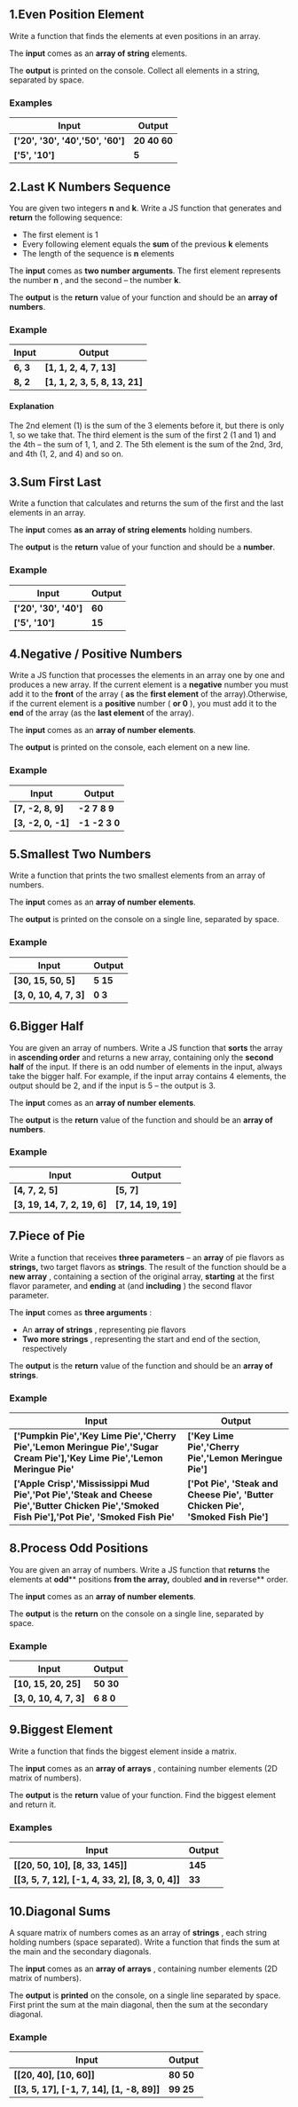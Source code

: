 ## 1.Even Position Element

Write a function that finds the elements at even positions in an array.

The **input** comes as an **array of string** elements.

The **output** is printed on the console. Collect all elements in a string, separated by space.

### Examples

| **Input** | **Output** |
| --- | --- |
| **['20', '30', '40','50', '60']** | **20 40 60** |
| **['5', '10']** | **5** |


## 2.Last K Numbers Sequence

You are given two integers **n** and **k**. Write a JS function that generates and **return** the following sequence:

- The first element is 1
- Every following element equals the **sum** of the previous **k** elements
- The length of the sequence is **n** elements

The **input** comes as **two number arguments**. The first element represents the number **n** , and the second – the number **k**.

The **output** is the **return** value of your function and should be an **array of numbers**.

### Example

| **Input** | **Output** |
| --- | --- |
| **6, 3** | **[1, 1, 2, 4, 7, 13]** |
| **8, 2** | **[1, 1, 2, 3, 5, 8, 13, 21]** |

#### Explanation

The 2nd element (1) is the sum of the 3 elements before it, but there is only 1, so we take that. The third element is the sum of the first 2 (1 and 1) and the 4th – the sum of 1, 1, and 2. The 5th element is the sum of the 2nd, 3rd, and 4th (1, 2, and 4) and so on.


## 3.Sum First Last

Write a function that calculates and returns the sum of the first and the last elements in an array.

The **input** comes **as an array of string elements** holding numbers.

The **output** is the **return** value of your function and should be a **number**.

### Example

| **Input** | **Output** |
| --- | --- |
| **['20', '30', '40']** | **60** |
| **['5', '10']** | **15** |


## 4.Negative / Positive Numbers

Write a JS function that processes the elements in an array one by one and produces a new array. If the current element is a **negative** number you must add it to the **front** of the array ( **as** the **first element** of the array).Otherwise, if the current element is a **positive** number ( **or 0** ), you must add it to the **end** of the array (as the **last element** of the array).

The **input** comes as an **array of number elements**.

The **output** is printed on the console, each element on a new line.

### Example

| **Input** | **Output** |
| --- | --- |
| **[7, -2, 8, 9]** | **-2** **7** **8** **9** |
|**[3, -2, 0, -1]** | **-1** **-2** **3** **0** |


## 5.Smallest Two Numbers

Write a function that prints the two smallest elements from an array of numbers.

The **input** comes as an **array of number elements**.

The **output** is printed on the console on a single line, separated by space.

### Example

| **Input** | **Output** |
| --- | --- |
| **[30, 15, 50, 5]** | **5 15** |
| **[3, 0, 10, 4, 7, 3]** | **0 3** |

## 6.Bigger Half

You are given an array of numbers. Write a JS function that **sorts** the array in **ascending order** and returns a new array, containing only the **second half** of the input. If there is an odd number of elements in the input, always take the bigger half. For example, if the input array contains 4 elements, the output should be 2, and if the input is 5 – the output is 3.

The **input** comes as an **array of number elements**.

The **output** is the **return** value of the function and should be an **array of numbers**.

### Example

| **Input** | **Output** |
| --- | --- |
| **[4, 7, 2, 5]** | **[5, 7]** |
| **[3, 19, 14, 7, 2, 19, 6]** | **[7, 14, 19, 19]** |


## 7.Piece of Pie

Write a function that receives **three parameters** – an **array** of pie flavors as **strings,** two target flavors as **strings**. The result of the function should be a **new array** , containing a section of the original array, **starting** at the first flavor parameter, and **ending** at (and **including** ) the second flavor parameter.

The **input** comes as **three arguments** :

- An **array of strings** , representing pie flavors
- **Two more strings** , representing the start and end of the section, respectively

The **output** is the **return** value of the function and should be an **array of strings**.

### Example

| **Input** | **Output** |
| --- | --- |
| **['Pumpkin Pie',****'Key Lime Pie',****'Cherry Pie',****'Lemon Meringue Pie',****'Sugar Cream Pie'],****'Key Lime Pie',****'Lemon Meringue Pie'** | **['Key Lime Pie',****'Cherry Pie',****'Lemon Meringue Pie']** |
| **['Apple Crisp',****'Mississippi Mud Pie',****'Pot Pie',****'Steak and Cheese Pie',****'Butter Chicken Pie',****'Smoked Fish Pie'],****'Pot Pie',** **'Smoked Fish Pie'** | **['Pot Pie',** **'Steak and Cheese Pie',** **'Butter Chicken Pie',** **'Smoked Fish Pie']** |


## 8.Process Odd Positions

You are given an array of numbers. Write a JS function that **returns** the elements at **odd**** positions **from the array,** doubled **and in** reverse** order.

The **input** comes as an **array of number elements**.

The **output** is the **return** on the console on a single line, separated by space.

### Example

| **Input** | **Output** |
| --- | --- |
| **[10, 15, 20, 25]** | **50 30** |
| **[3, 0, 10, 4, 7, 3]** | **6 8 0** |


## 9.Biggest Element

Write a function that finds the biggest element inside a matrix.

The **input** comes as an **array of arrays** , containing number elements (2D matrix of numbers).

The **output** is the **return** value of your function. Find the biggest element and return it.

### Examples

| **Input** | **Output** |
| --- | --- |
| **[[20, 50, 10],** **[8, 33, 145]]**| **145** |
| **[[3, 5, 7, 12],** **[-1, 4, 33, 2],** **[8, 3, 0, 4]]** | **33** |


## 10.Diagonal Sums

A square matrix of numbers comes as an array of **strings** , each string holding numbers (space separated). Write a function that finds the sum at the main and the secondary diagonals.

The **input** comes as an **array of arrays** , containing number elements (2D matrix of numbers).

The **output** is **printed** on the console, on a single line separated by space. First print the sum at the main diagonal, then the sum at the secondary diagonal.

### Example

| **Input** | **Output** |
| --- | --- |
| **[[20, 40],** **[10, 60]]** | **80 50** |
| **[[3, 5, 17],** **[-1, 7, 14],** **[1, -8, 89]]** | **99 25** |

